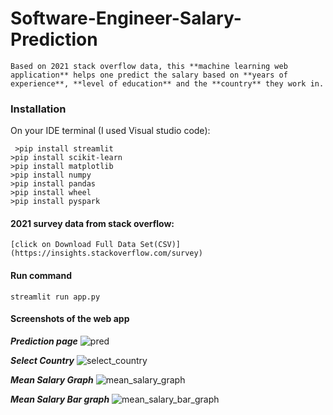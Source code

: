 # Software-Engineer-Salary-Prediction

    Based on 2021 stack overflow data, this **machine learning web application** helps one predict the salary based on **years of experience**, **level of education** and the **country** they work in.  


### Installation  

On your IDE terminal (I used Visual studio code):
          
     >pip install streamlit  
    >pip install scikit-learn  
    >pip install matplotlib  
    >pip install numpy  
    >pip install pandas  
    >pip install wheel  
    >pip install pyspark  
  

  
#### 2021 survey data from stack overflow:
    [click on Download Full Data Set(CSV)](https://insights.stackoverflow.com/survey)  


#### Run command
    streamlit run app.py

#### Screenshots of the web app  

***Prediction page***
![pred](https://user-images.githubusercontent.com/68302187/148638692-ab5189db-b424-4d38-a575-f91321f15f94.png)  

***Select Country***
![select_country](https://user-images.githubusercontent.com/68302187/148638694-d0d6bef6-6dce-421a-b587-c12fe9844553.png)

***Mean Salary Graph***
![mean_salary_graph](https://user-images.githubusercontent.com/68302187/148638697-d6acea7c-819a-4412-8bcf-440b2c01a8ad.png)  

***Mean Salary Bar graph***
![mean_salary_bar_graph](https://user-images.githubusercontent.com/68302187/148638703-29fd24c6-c028-4eff-a04b-33d7477ad077.png)  

